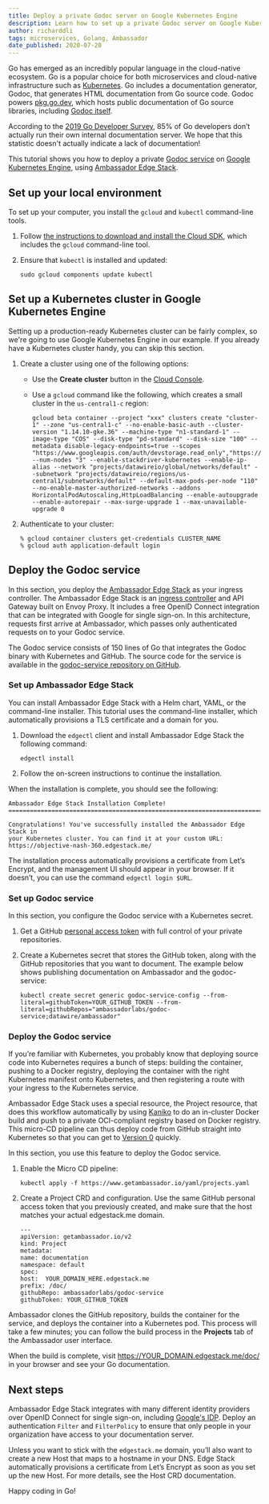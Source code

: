 ```yaml
---
title: Deploy a private Godoc server on Google Kubernetes Engine
description: Learn how to set up a private Godoc server on Google Kubernetes Engine.
author: richarddli
tags: microservices, Golang, Ambassador
date_published: 2020-07-20
---
```


Go has emerged as an incredibly popular language in the cloud-native ecosystem. Go is a popular choice for both microservices and cloud-native infrastructure
such as [Kubernetes](https://kubernetes.io). Go includes a documentation generator, Godoc, that generates HTML documentation from Go source code. Godoc powers
[pkg.go.dev](https://pkg.go.dev/), which hosts public documentation of Go source libraries, including
[Godoc itself](https://pkg.go.dev/golang.org/x/tools/cmd/godoc?tab=doc). 

According to the [2019 Go Developer Survey](https://blog.golang.org/survey2019-results), 85% of Go developers don’t actually run their own internal documentation 
server. We hope that this statistic doesn't actually indicate a lack of documentation!

This tutorial shows you how to deploy a private [Godoc service](https://github.com/ambassadorlabs/godoc-service) on
[Google Kubernetes Engine](https://cloud.google.com/kubernetes-engine/), using [Ambassador Edge Stack](https://www.getambassador.io).

## Set up your local environment

To set up your computer, you install the `gcloud` and `kubectl` command-line tools.

1.  Follow [the instructions to download and install the Cloud SDK](https://cloud.google.com/sdk/downloads), which includes the `gcloud` command-line tool.
1.  Ensure that `kubectl` is installed and updated:

        sudo gcloud components update kubectl

## Set up a Kubernetes cluster in Google Kubernetes Engine

Setting up a production-ready Kubernetes cluster can be fairly complex, so we're going to use Google Kubernetes Engine in our example. If you already have a 
Kubernetes cluster handy, you can skip this section.

1.  Create a cluster using one of the following options:

    - Use the **Create cluster** button in the [Cloud Console](https://console.cloud.google.com/kubernetes).
    - Use a `gcloud` command like the following, which creates a small cluster in the `us-central1-c` region:

          gcloud beta container --project "xxx" clusters create "cluster-1" --zone "us-central1-c" --no-enable-basic-auth --cluster-version "1.14.10-gke.36" --machine-type "n1-standard-1" --image-type "COS" --disk-type "pd-standard" --disk-size "100" --metadata disable-legacy-endpoints=true --scopes "https://www.googleapis.com/auth/devstorage.read_only","https://www.googleapis.com/auth/logging.write","https://www.googleapis.com/auth/monitoring","https://www.googleapis.com/auth/servicecontrol","https://www.googleapis.com/auth/service.management.readonly","https://www.googleapis.com/auth/trace.append" --num-nodes "3" --enable-stackdriver-kubernetes --enable-ip-alias --network "projects/datawireio/global/networks/default" --subnetwork "projects/datawireio/regions/us-central1/subnetworks/default" --default-max-pods-per-node "110" --no-enable-master-authorized-networks --addons HorizontalPodAutoscaling,HttpLoadBalancing --enable-autoupgrade --enable-autorepair --max-surge-upgrade 1 --max-unavailable-upgrade 0

1.  Authenticate to your cluster:

        % gcloud container clusters get-credentials CLUSTER_NAME
        % gcloud auth application-default login

## Deploy the Godoc service

In this section, you deploy the [Ambassador Edge Stack](https://www.getambassador.io) as your ingress controller. The Ambassador Edge Stack is an
[ingress controller](https://www.getambassador.io/learn/kubernetes-glossary/ingress-controller/) and API Gateway built on Envoy Proxy. It includes a free OpenID
Connect integration that can be integrated with Google for single sign-on. In this architecture, requests first arrive at Ambassador, which passes only 
authenticated requests on to your Godoc service.

The Godoc service consists of 150 lines of Go that integrates the Godoc binary with Kubernetes and GitHub. The source code for the service is available in the 
[godoc-service repository on GitHub](https://github.com/ambassadorlabs/godoc-service). 

### Set up Ambassador Edge Stack

You can install Ambassador Edge Stack with a Helm chart, YAML, or the command-line installer. This tutorial uses the command-line installer, which automatically 
provisions a TLS certificate and a domain for you.

1.  Download the `edgectl` client and install Ambassador Edge Stack the following command:

        edgectl install

1.  Follow the on-screen instructions to continue the installation.

When the installation is complete, you should see the following:
    
    Ambassador Edge Stack Installation Complete!
    ========================================================================
        
    Congratulations! You've successfully installed the Ambassador Edge Stack in
    your Kubernetes cluster. You can find it at your custom URL:
    https://objective-nash-360.edgestack.me/

The installation process automatically provisions a certificate from Let’s Encrypt, and the management UI should appear in your browser. If it doesn’t, you
can use the command `edgectl login $URL`. 

### Set up Godoc service

In this section, you configure the Godoc service with a Kubernetes secret.

1.  Get a GitHub [personal access token](https://help.github.com/en/github/authenticating-to-github/creating-a-personal-access-token-for-the-command-line) with 
    full control of your private repositories.

1.  Create a Kubernetes secret that stores the GitHub token, along with the GitHub repositories that you want to document. The example below shows publishing 
    documentation on Ambassador and the godoc-service:

        kubectl create secret generic godoc-service-config --from-literal=githubToken=YOUR_GITHUB_TOKEN --from-literal=githubRepos="ambassadorlabs/godoc-service;datawire/ambassador"

### Deploy the Godoc service

If you’re familiar with Kubernetes, you probably know that deploying source code into Kubernetes requires a bunch of steps: building the container, pushing to a 
Docker registry, deploying the container with the right Kubernetes manifest onto Kubernetes, and then registering a route with your ingress to the Kubernetes 
service. 

Ambassador Edge Stack uses a special resource, the Project resource, that does this workflow automatically by using
[Kaniko](https://github.com/GoogleContainerTools/kaniko) to do an in-cluster Docker build and push to a private OCI-compliant registry based on Docker registry.
This micro-CD pipeline can thus deploy code from GitHub straight into Kubernetes so that you can get to
[Version 0](http://getambassador.io/learn/kubernetes-glossary/version-0/) quickly. 

In this section, you use this feature to deploy the Godoc service.

1.  Enable the Micro CD pipeline:

        kubectl apply -f https://www.getambassador.io/yaml/projects.yaml

1.  Create a Project CRD and configuration. Use the same GitHub personal access token that you previously created, and make sure that the host matches your 
    actual edgestack.me domain.

        ---
        apiVersion: getambassador.io/v2
        kind: Project
        metadata:
        name: documentation
        namespace: default
        spec:
        host:  YOUR_DOMAIN_HERE.edgestack.me
        prefix: /doc/
        githubRepo: ambassadorlabs/godoc-service
        githubToken: YOUR_GITHUB_TOKEN

Ambassador clones the GitHub repository, builds the container for the service, and deploys the container into a Kubernetes pod. This process will take a few 
minutes; you can follow the build process in the **Projects** tab of the Ambassador user interface.

When the build is complete, visit https://YOUR_DOMAIN.edgestack.me/doc/ in your browser and see your Go documentation.

## Next steps

Ambassador Edge Stack integrates with many different identity providers over OpenID Connect for single sign-on, including
[Google's IDP](https://www.getambassador.io/docs/latest/howtos/sso/google/). Deploy an authentication `Filter` and `FilterPolicy` to ensure that only people in 
your organization have access to your documentation server.

Unless you want to stick with the `edgestack.me` domain, you’ll also want to create a new Host that maps to a hostname in your DNS. Edge Stack automatically 
provisions a certificate from Let’s Encrypt as soon as you set up the new Host. For more details, see the Host CRD documentation.

Happy coding in Go!
